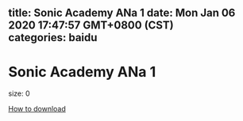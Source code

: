 
title: Sonic Academy ANa 1
date: Mon Jan 06 2020 17:47:57 GMT+0800 (CST)    
categories: baidu
---

# Sonic Academy ANa 1
size: 0
 
 

[How to download](https://bpcam.bemobtrk.com/go/2ceec3aa-1ca2-46d6-b9ff-aaa5c184517c?jno=5365)